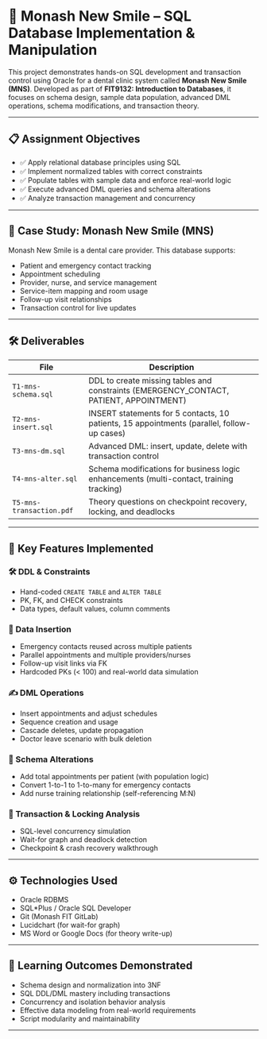 # 🦷 Monash New Smile – SQL Database Implementation & Manipulation 

This project demonstrates hands-on SQL development and transaction control using Oracle for a dental clinic system called **Monash New Smile (MNS)**. 
Developed as part of **FIT9132: Introduction to Databases**, it focuses on schema design, sample data population, advanced DML operations, schema modifications, and transaction theory.

---

## 📋 Assignment Objectives

- ✅ Apply relational database principles using SQL
- ✅ Implement normalized tables with correct constraints
- ✅ Populate tables with sample data and enforce real-world logic
- ✅ Execute advanced DML queries and schema alterations
- ✅ Analyze transaction management and concurrency

---

## 🧠 Case Study: Monash New Smile (MNS)

Monash New Smile is a dental care provider. This database supports:
- Patient and emergency contact tracking
- Appointment scheduling
- Provider, nurse, and service management
- Service-item mapping and room usage
- Follow-up visit relationships
- Transaction control for live updates

---

## 🛠 Deliverables

| File | Description |
|------|-------------|
| `T1-mns-schema.sql` | DDL to create missing tables and constraints (EMERGENCY_CONTACT, PATIENT, APPOINTMENT) |
| `T2-mns-insert.sql` | INSERT statements for 5 contacts, 10 patients, 15 appointments (parallel, follow-up cases) |
| `T3-mns-dm.sql` | Advanced DML: insert, update, delete with transaction control |
| `T4-mns-alter.sql` | Schema modifications for business logic enhancements (multi-contact, training tracking) |
| `T5-mns-transaction.pdf` | Theory questions on checkpoint recovery, locking, and deadlocks |

---

## 🧪 Key Features Implemented

### 🛠 DDL & Constraints
- Hand-coded `CREATE TABLE` and `ALTER TABLE`
- PK, FK, and CHECK constraints
- Data types, default values, column comments

### 🧾 Data Insertion
- Emergency contacts reused across multiple patients
- Parallel appointments and multiple providers/nurses
- Follow-up visit links via FK
- Hardcoded PKs (< 100) and real-world data simulation

### ✍️ DML Operations
- Insert appointments and adjust schedules
- Sequence creation and usage
- Cascade deletes, update propagation
- Doctor leave scenario with bulk deletion

### 🔄 Schema Alterations
- Add total appointments per patient (with population logic)
- Convert 1-to-1 to 1-to-many for emergency contacts
- Add nurse training relationship (self-referencing M:N)

### 🔐 Transaction & Locking Analysis
- SQL-level concurrency simulation
- Wait-for graph and deadlock detection
- Checkpoint & crash recovery walkthrough

---

## ⚙️ Technologies Used

- Oracle RDBMS
- SQL*Plus / Oracle SQL Developer
- Git (Monash FIT GitLab)
- Lucidchart (for wait-for graph)
- MS Word or Google Docs (for theory write-up)

---

## 🧠 Learning Outcomes Demonstrated

- Schema design and normalization into 3NF
- SQL DDL/DML mastery including transactions
- Concurrency and isolation behavior analysis
- Effective data modeling from real-world requirements
- Script modularity and maintainability

---


